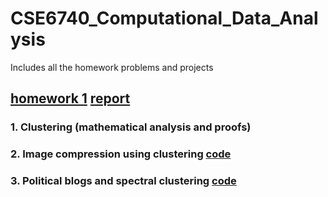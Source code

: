 # CSE6740_Computational_Data_Analysis
Includes all the homework problems and projects
## [homework 1](https://github.com/sliao7/CSE6740_Computational_Data_Analysis/tree/main/homework1) [ report ](https://github.com/sliao7/CSE6740_Computational_Data_Analysis/blob/main/homework1/Shasha_Liao_HW1_report.pdf)
### 1. Clustering (mathematical analysis and proofs)

### 2. Image compression using clustering [ code ](https://github.com/sliao7/CSE6740_Computational_Data_Analysis/tree/main/homework1/python)

### 3. Political blogs and spectral clustering [ code ](https://github.com/sliao7/CSE6740_Computational_Data_Analysis/blob/main/homework1/python/spectral_clustering.py)

